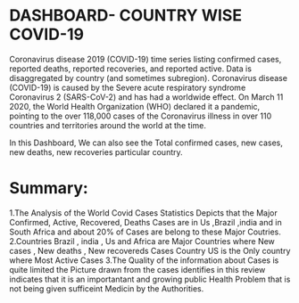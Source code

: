 # DASHBOARD- COUNTRY WISE COVID-19

Coronavirus disease 2019 (COVID-19) time series listing confirmed cases, reported deaths, reported recoveries, and reported active. 
Data is disaggregated by country (and sometimes subregion). Coronavirus disease (COVID-19) is caused by the Severe acute respiratory syndrome Coronavirus 2 (SARS-CoV-2) and has had a worldwide effect.
On March 11 2020, the World Health Organization (WHO) declared it a pandemic, pointing to the over 118,000 cases of the Coronavirus illness in over 110 countries and territories around the world at the time.

In this Dashboard, We can also see the Total confirmed cases, new cases, new deaths, new recoveries particular country.

# Summary:

1.The Analysis of the World Covid Cases Statistics Depicts that the Major Confirmed, Active, Recovered, Deaths Cases are
in Us ,Brazil ,india and in South Africa and about 20% of Cases are belong to these Major Coutries.
2.Countries  Brazil , india , Us and Africa are Major Countries where New cases , New deaths , New recovereds Cases
Country US is the Only country where Most Active Cases
3.The Quality of the information about Cases is quite limited the Picture drawn from the cases identifies in this review indicates
that it is an importantant and growing public Health Problem that is not being given sufficeint Medicin by the Authorities.